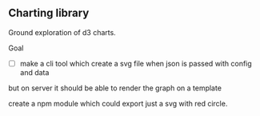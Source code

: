 ## Charting library

Ground exploration of d3 charts.

Goal
- [ ] make a cli tool which create a svg file when json is passed with config and data

but on server it should be able to render the graph on a template


create a npm module which could export just a svg with red circle. 
